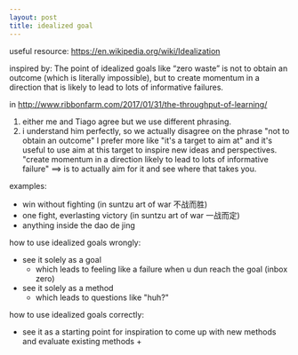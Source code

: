 ```yaml
---
layout: post
title: idealized goal
---
```


useful resource: https://en.wikipedia.org/wiki/Idealization

inspired by: The point of idealized goals like “zero waste” is not to obtain an outcome (which is literally impossible), but to create momentum in a direction that is likely to lead to lots of informative failures. 

in http://www.ribbonfarm.com/2017/01/31/the-throughput-of-learning/

1. either me and Tiago agree but we use different phrasing.
2. i understand him perfectly, so we actually disagree on the phrase "not to obtain an outcome" I prefer more like "it's a target to aim at"  and it's useful to use aim at this target to inspire new ideas and perspectives. "create momentum in a direction likely to lead to lots of informative failure" ==> is to actually aim for it and see where that takes you.

examples: 

 - win without fighting (in suntzu art of war 不战而胜)
 - one fight, everlasting victory (in suntzu art of war 一战而定)
 - anything inside the dao de jing
 

 how to use idealized goals wrongly:

 - see it solely as a goal
     + which leads to feeling like a failure when u dun reach the goal (inbox zero)
 - see it solely as a method
     + which leads to questions like "huh?"

how to use idealized goals correctly:

 - see it as a starting point for inspiration to come up with new methods and evaluate existing methods
     + 